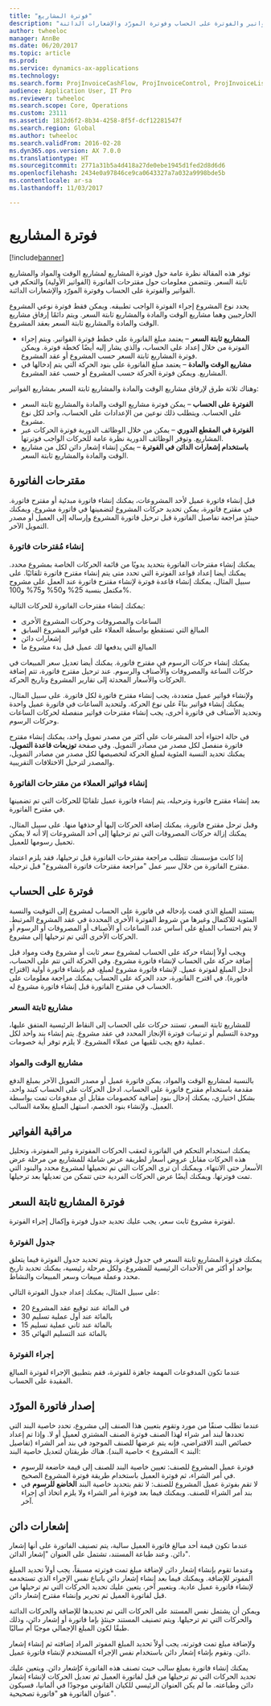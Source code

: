 ```yaml
---
title: "فوترة المشاريع"
description: "توفر هذه المقالة نظرة عامة حول فوترة المشاريع لمشاريع الوقت والمواد والمشاريع ثابتة السعر. وتتضمن معلومات حول مقترحات الفاتورة (الفواتير الأولية) والتحكم في الفواتير والفوترة على الحساب وفوترة المورّد والإشعارات الدائنة."
author: twheeloc
manager: AnnBe
ms.date: 06/20/2017
ms.topic: article
ms.prod: 
ms.service: dynamics-ax-applications
ms.technology: 
ms.search.form: ProjInvoiceCashFlow, ProjInvoiceControl, ProjInvoiceListPage, ProjInvoiceProposalDetail, ProjInvoiceProposalListPage
audience: Application User, IT Pro
ms.reviewer: twheeloc
ms.search.scope: Core, Operations
ms.custom: 23111
ms.assetid: 1812d6f2-8b34-4258-8f5f-dcf12281547f
ms.search.region: Global
ms.author: twheeloc
ms.search.validFrom: 2016-02-28
ms.dyn365.ops.version: AX 7.0.0
ms.translationtype: HT
ms.sourcegitcommit: 2771a31b5a4d418a27de0ebe1945d1fed2d8d6d6
ms.openlocfilehash: 2434e0a97846ce9ca0643327a7a032a9998bde5b
ms.contentlocale: ar-sa
ms.lasthandoff: 11/03/2017

---
```


# <a name="project-invoicing"></a>فوترة المشاريع

[!include[banner](../includes/banner.md)]


توفر هذه المقالة نظرة عامة حول فوترة المشاريع لمشاريع الوقت والمواد والمشاريع ثابتة السعر. وتتضمن معلومات حول مقترحات الفاتورة (الفواتير الأولية) والتحكم في الفواتير والفوترة على الحساب وفوترة المورّد والإشعارات الدائنة.

يحدد نوع المشروع إجراء الفوترة الواجب تطبيقه. ويمكن فقط فوترة نوعي المشروع الخارجيين وهما مشاريع الوقت والمادة والمشاريع ثابتة السعر. ويتم دائمًا إرفاق مشاريع الوقت والمادة والمشاريع ثابتة السعر بعقد المشروع.

-   **المشاريع ثابتة السعر** – يعتمد مبلغ الفاتورة على خطط فوترة الفواتير. ويتم إجراء الفوترة من خلال إعداد على الحساب، والذي يشار إليه أيضًا كخطة فوترة. ويمكن فوترة المشاريع ثابتة السعر حسب المشروع أو عقد المشروع.
-   **مشاريع الوقت والمادة** – يعتمد مبلغ الفاتورة على بنود الحركة التي يتم إدخالها في المشاريع. ويمكن فوترة الحركة حسب المشروع أو حسب عقد المشروع.

وهناك ثلاثة طرق لإرفاق مشاريع الوقت والمادة والمشاريع ثابتة السعر بمشاريع الفواتير:

-   **الفوترة على الحساب** – يمكن فوترة مشاريع الوقت والمادة والمشاريع ثابتة السعر على الحساب. ويتطلب ذلك نوعين من الإعدادات على الحساب، واحد لكل نوع مشروع.
-   **الفوترة في المقطع الدوري** – يمكن من خلال الوظائف الدورية فوترة الحركات عبر المشاريع. وتوفر الوظائف الدورية نظرة عامة للحركات الواجب فوترتها.
-   **باستخدام إشعارات الدائن في الفوترة** – يمكن إنشاء إشعار دائن لكل من مشاريع الوقت والمادة والمشاريع ثابتة السعر.

## <a name="invoice-proposals"></a>مقترحات الفاتورة
قبل إنشاء فاتورة عميل لأحد المشروعات، يمكنك إنشاء فاتورة مبدئية أو مقترح فاتورة. في مقترح فاتورة، يمكن تحديد حركات المشروع لتضمينها في فاتورة مشروع. ويمكنك حينئذٍ مراجعة تفاصيل الفاتورة قبل ترحيل فاتورة المشروع وإرساله إلى العميل أو مصدر التمويل الآخر.

### <a name="creating-invoice-proposals"></a>إنشاء مُقترحات فاتورة

يمكنك إنشاء مقترحات الفاتورة بتحديد يدويًا من قائمة الحركات الخاصة بمشروع محدد. يمكنك أيضا إعداد قواعد الفوترة التي تحدد متى يتم إنشاء مقترح فاتورة تلقائيًا. على سبيل المثال، يمكنك إنشاء قاعدة فوترة لإنشاء مقترح فاتورة عند العمل على مشروح مكتمل بنسبة 25% و50% و75% و100%. 

يمكنك إنشاء مقترحات الفاتورة للحركات التالية:

-   الساعات والمصروفات وحركات المشروع الأخرى
-   المبالغ التي تستقطع بواسطة العملاء على فواتير المشروع السابق
-   إشعارات دائن
-   المبالغ التي يدفعها لك عميل قبل بدء مشروع ما

يمكنك إنشاء حركات الرسوم في مقترح فاتورة. يمكنك أيضا تعديل سعر المبيعات في حركات الساعة والمصروفات والأصناف والرسوم. عند ترحيل مقترح فاتورة، تتم إضافة الحركات والأسعار المحدثة إلى تقارير المشروع وتاريخ الحركة. 

ولإنشاء فواتير عميل متعددة، يجب إنشاء مقترح فاتورة لكل فاتورة. على سبيل المثال، يمكنك إنشاء فواتير بناءً على نوع الحركة. ولتحديد الساعات في فاتورة عميل واحدة وتحديد الأصناف في فاتورة أخرى، يجب إنشاء مقترحات فواتير منفصلة لحركات الساعات وحركات الرسوم. 

في حالة احتواء أحد المشرعات على أكثر من مصدر تمويل واحد، يمكنك إنشاء مقترح فاتورة منفصل لكل مصدر من مصادر التمويل. وفي صفحة **توزيعات قاعدة التمويل**، يمكنك تحديد النسبة المئوية لمبلغ الحركة لتخصيصها لكل مصدر من مصادر التمويل، والمصدر لترحيل الاختلافات التقريبية.

### <a name="creating-customer-invoices-from-invoice-proposals"></a>إنشاء فواتير العملاء من مقترحات الفاتورة

بعد إنشاء مقترح فاتورة وترحيله، يتم إنشاء فاتورة عميل تلقائيًا للحركات التي تم تضمينها في مقترح الفاتورة. 

وقبل ترحل مقترح فاتورة، يمكنك إضافة الحركات إليها أو حذفها منها. على سبيل المثال، يمكنك إزالة حركات المصروفات التي تم ترحيلها إلى أحد المشروعات إلا أنه لا يمكن تحميل رسومها للعميل. 

إذا كانت مؤسستك تتطلب مراجعة مقترحات الفاتورة قبل ترحيلها، فقد يلزم اعتماد مقترح الفاتورة من خلال سير عمل "مراجعة مقترحات فاتورة المشروع‬" قبل ترحيله.

## <a name="on-account-invoicing"></a>فوترة على الحساب
يستند المبلغ الذي قمت بإدخاله في فاتورة على الحساب لمشروع إلى التوقيت والنسبة المئوية للاكتمال وغيرها من شروط الفوترة الأخرى المحددة في عقد المشروع المرتبط. لا يتم احتساب المبلغ على أساس عدد الساعات أو الأصناف أو المصروفات أو الرسوم أو الحركات الأخرى التي تم ترحيلها إلى مشروع. 

ويجب أولاً إنشاء حركة على الحساب لمشروع سعر ثابت أو مشروع وقت ومواد قبل إضافة حركة على الحساب لإنشاء فاتورة مشروع. وفي الحركة التي تتم على الحساب، أدخل المبلغ لفوترة عميل. لإنشاء فاتورة مشروع لمبلغ، قم بإنشاء فاتورة أولية (اقتراح فاتورة). في اقترح الفاتورة، حدد الحركة على الحساب يمكنك مراجعة معلومات على الحساب في مقترح الفاتورة قبل إنشاء فاتورة مشروع له.

### <a name="fixed-price-projects"></a>مشاريع ثابتة السعر

للمشاريع ثابتة السعر، تستند حركات على الحساب إلى النقاط الرئيسية المتفق عليها، ووحدة التسليم أو ترتيبات فوترة الإنجاز المحدد في عقد مشروع. يتم إنشاء بند واحد لكل عملية دفع يجب تلقيها من عملاء المشروع. لا يلزم توفر أية خصومات.

### <a name="time-and-material-projects"></a>مشاريع الوقت والمواد

بالنسبة لمشاريع الوقت والمواد، يمكن فاتورة عميل أو مصدر التمويل الآخر بمبلغ الدفع مقدمة باستخدام مقترح فاتورة على الحساب. ادخل الحركات على الحساب كبند واحد. بشكل اختياري، يمكنك إدخال بنود إضافية كخصومات مقابل أي مدفوعات تمت بواسطة العميل. ولإنشاء بنود الخصم، استهل المبلغ بعلامة السالب.

## <a name="invoice-control"></a>مراقبة الفواتير
يمكنك استخدام التحكم في الفاتورة لتعقب الحركات المفوترة وغير المفوترة، وتحليل هذه الحركات مقابل عروض أسعار لطريقة عرض شاملة للمشاريع من مرحلة عرض الأسعار حتى الانتهاء. ويمكنك أن ترى الحركات التي تم تحميلها لمشروع محدد والبنود التي تمت فوترتها. ويمكنك أيضًا عرض الحركات الفردية حتى تتمكن من تعديلها بعد ترحيلها.

## <a name="invoicing-fixed-price-projects"></a>فوترة المشاريع ثابتة السعر
لفوترة مشروع ثابت سعر، يجب عليك تحديد جدول فوترة وإكمال إجراء الفوترة.

### <a name="billing-schedule"></a>جدول الفوترة

يمكنك فوترة المشاريع ثابتة السعر في جدول فوترة. ويتم تحديد جدول الفوترة فيما يتعلق بواحد أو أكثر من الأحداث الرئيسية للمشروع. ولكل مرحلة رئيسية، يمكنك تحديد تاريخ محدد وعملة مبيعات وسعر المبيعات والنشاط. 

على سبيل المثال، يمكنك إعداد جدول الفوترة التالي:

-   20 في المائة عند توقيع عقد المشروع
-   30 بالمائة عند أول عملية تسليم
-   15 بالمائة عند ثاني عملية تسليم
-   35 بالمائة عند التسليم النهائي

### <a name="invoicing-procedure"></a>إجراء الفوترة

عندما تكون المدفوعات المهمة جاهزة للفوترة، فقم بتطبيق الإجراء لفوترة المبالغ المقيدة على الحساب.

## <a name="vendor-invoicing"></a>إصدار فاتورة المورّد
عندما تطلب صنفًا من مورد وتقوم بتعيين هذا الصنف إلى مشروع، تحدد خاصية البند التي تحددها لبند أمر شراء لهذا الصنف فوترة الصنف المشتري لعميل أو لا. وإذا تم إعداد خصائص البند الافتراضي، فإنه يتم عرضها للصنف الموجود في بند أمر الشراء (تفاصيل البند &gt; المشروع &gt; خاصية البند). هناك طريقتان لتعديل خاصية البند:

-   فوترة عميل المشروع للصنف: تعيين خاصية البند للصنف إلى قيمة خاضعة للرسوم في أمر الشراء، ثم فوترة العميل باستخدام طريقة فوترة المشروع الصحيح.
-   لا تقم بفوترة عميل المشروع للصنف: لا تقم بتحديد خاصية البند **الخاضع للرسوم** في بند أمر الشراء للصنف. ويمكنك فيما بعد فوترة أمر الشراء ولا يلزم اتخاذ أي إجراء آخر.

## <a name="credit-notes"></a>إشعارات دائن
عندما تكون قيمة أحد مبالغ فاتورة العميل سالبة، يتم تصنيف الفاتورة على أنها إشعار دائن. وعند طباعة المستند، تشتمل على العنوان "إشعار الدائن". 

وعندما تقوم بإنشاء إشعار دائن لإضافة مبلغ تمت فوترته مسبقاً، يجب أولاً تحديد المبلغ المفوتر للإضافة. ويمكنك فيما بعد إنشاء إشعار دائن باتباع نفس الإجراء الذي تستخدمه لإنشاء فاتورة عميل عادية. وبتعبير آخر، يتعين عليك تحديد الحركات التي تم ترحيلها من قبل لفاتورة العميل ثم تحرير وإنشاء مقترح إشعار دائن. 

ويمكن أن يشتمل نفس المستند على الحركات التي تم تحديدها للإضافة والحركات الدائنة والحركات التي تم ترحيلها. ويتم تصنيف المستند حينئذٍ بإما فاتورة أو إشعار دائن، وذلك طبقًا لكون المبلغ الإجمالي موجبًا أم سالبًا. 

ولإضافة مبلغ تمت فوترته، يجب أولاً تحديد المبلغ المفوتر المراد إضافته ثم إنشاء إشعار دائن. وتقوم بإشاء إشعار دائن باستخدام نفس الإجراء المستخدم لإنشاء فاتورة عميل. 

يمكنك إنشاء فاتورة بمبلغ سالب حيث تصنف هذه الفاتورة كإشعار دائن. ويتعين عليك تحديد الحركات التي تم ترحيلها من قبل لفاتورة العميل ثم تعديل الحركات لإنشاء إشعار دائن وطباعته. ما لم يكن العنوان الرئيسي للكيان القانوني موجودًا في ألمانيا، فسيكون عنوان الفاتورة هو "فاتورة تصحيحية".





